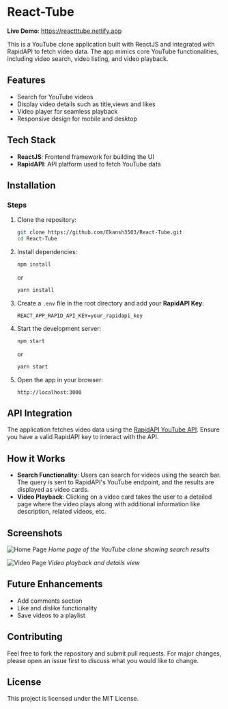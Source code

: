 # React-Tube
**Live Demo**:  https://reactttube.netlify.app

This is a YouTube clone application built with ReactJS and integrated with RapidAPI to fetch video data. The app mimics core YouTube functionalities, including video search, video listing, and video playback.

## Features

- Search for YouTube videos
- Display video details such as title,views and likes
- Video player for seamless playback
- Responsive design for mobile and desktop

## Tech Stack

- **ReactJS**: Frontend framework for building the UI
- **RapidAPI**: API platform used to fetch YouTube data

## Installation

### Steps

1. Clone the repository:

   ```bash
   git clone https://github.com/Ekansh3503/React-Tube.git
   cd React-Tube
   ```

2. Install dependencies:

   ```bash
   npm install
   ```

   or

   ```bash
   yarn install
   ```

3. Create a `.env` file in the root directory and add your **RapidAPI Key**:

   ```plaintext
   REACT_APP_RAPID_API_KEY=your_rapidapi_key
   ```

4. Start the development server:

   ```bash
   npm start
   ```

   or

   ```bash
   yarn start
   ```

5. Open the app in your browser:

   ```
   http://localhost:3000
   ```

## API Integration

The application fetches video data using the [RapidAPI YouTube API](https://youtube-v31.p.rapidapi.com). Ensure you have a valid RapidAPI key to interact with the API.

## How it Works

- **Search Functionality**: Users can search for videos using the search bar. The query is sent to RapidAPI's YouTube endpoint, and the results are displayed as video cards.
- **Video Playback**: Clicking on a video card takes the user to a detailed page where the video plays along with additional information like description, related videos, etc.

## Screenshots

![Home Page](screenshots/home-page.png)
*Home page of the YouTube clone showing search results*

![Video Page](screenshots/video-page.png)
*Video playback and details view*

## Future Enhancements

- Add comments section
- Like and dislike functionality
- Save videos to a playlist

## Contributing

Feel free to fork the repository and submit pull requests. For major changes, please open an issue first to discuss what you would like to change.

## License

This project is licensed under the MIT License.
